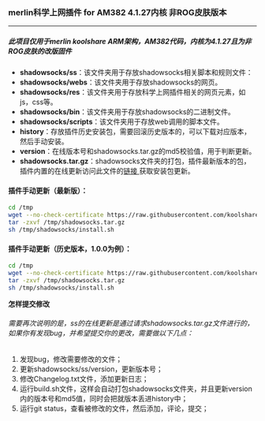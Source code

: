 ### merlin科学上网插件 for AM382 4.1.27内核 非ROG皮肤版本
***
##### 此项目仅用于merlin koolshare ARM架构，AM382代码，内核为4.1.27且为非ROG皮肤的改版固件</b><br/>
- **shadowsocks/ss**：该文件夹用于存放shadowsocks相关脚本和规则文件：
- **shadowsocks/webs**：该文件夹用于存放shadowsocks的网页。
- **shadowsocks/res**：该文件夹用于存放科学上网插件相关的网页元素，如js，css等。
- **shadowsocks/bin**：该文件夹用于存放shadowsocks的二进制文件。
- **shadowsocks/scripts**：该文件夹用于存放web调用的脚本文件。
- **history**：存放插件历史安装包，需要回滚历史版本的，可以下载对应版本，然后手动安装。
- **version**：在线版本号和shadowsocks.tar.gz的md5校验值，用于判断更新。
- **shadowsocks.tar.gz**：shadowsocks文件夹的打包，插件最新版本的包，插件内置的在线更新访问此文件的[链接 ](https://raw.githubusercontent.com/koolshare/koolshare.github.io/master/shadowsocks/shadowsocks.tar.gz) 获取安装包更新。

#### 插件手动更新（最新版）：
```bash
cd /tmp
wget --no-check-certificate https://raw.githubusercontent.com/koolshare/rogsoft/master/shadowsocks/shadowsocks.tar.gz
tar -zxvf /tmp/shadowsocks.tar.gz
sh /tmp/shadowsocks/install.sh
```

#### 插件手动更新（历史版本，1.0.0为例）： 

```bash
cd /tmp
wget --no-check-certificate https://raw.githubusercontent.com/koolshare/rogsoft/master/shadowsocks/history/shadowsocks_1.0.0.tar.gz
tar -zxvf /tmp/shadowsocks.tar.gz
sh /tmp/shadowsocks/install.sh
```

<b>怎样提交修改</b>
###### 需要再次说明的是，ss的在线更新是通过请求shadowsocks.tar.gz文件进行的，如果你有发现bug，并希望提交你的更改，需要做以下几点：<br/>
1. 发现bug，修改需要修改的文件；<br/>
2. 更新shadowsocks/ss/version，更新版本号；<br/>
3. 修改Changelog.txt文件，添加更新日志；<br/>
4. 运行build.sh文件，这样会自动打包shadowsocks文件夹，并且更新version内的版本号和md5值，同时会把就版本丢进history中；<br/>
5. 运行git status，查看被修改的文件，然后添加，评论，提交；<br/>
